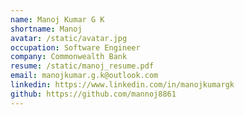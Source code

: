 ```yaml
---
name: Manoj Kumar G K
shortname: Manoj
avatar: /static/avatar.jpg
occupation: Software Engineer
company: Commonwealth Bank
resume: /static/manoj_resume.pdf
email: manojkumar.g.k@outlook.com
linkedin: https://www.linkedin.com/in/manojkumargk
github: https://github.com/mannoj8861
---
```



